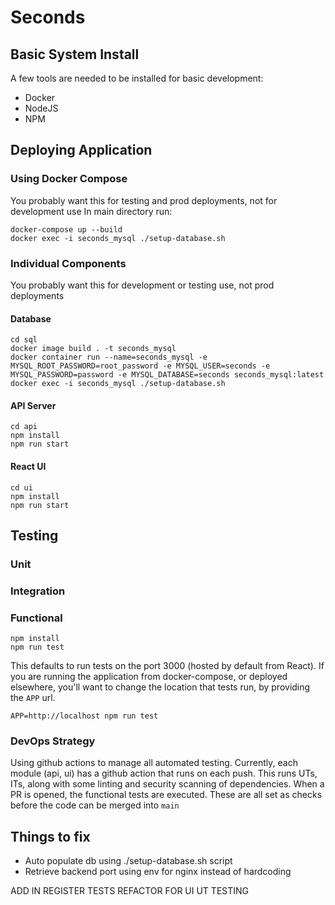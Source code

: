 # Seconds

## Basic System Install
A few tools are needed to be installed for basic development:
* Docker
* NodeJS
* NPM

## Deploying Application
### Using Docker Compose
You probably want this for testing and prod deployments, not for development use
In main directory run:
```shell
docker-compose up --build
docker exec -i seconds_mysql ./setup-database.sh
```
### Individual Components
You probably want this for development or testing use, not prod deployments 
#### Database
```shell
cd sql
docker image build . -t seconds_mysql
docker container run --name=seconds_mysql -e MYSQL_ROOT_PASSWORD=root_password -e MYSQL_USER=seconds -e MYSQL_PASSWORD=password -e MYSQL_DATABASE=seconds seconds_mysql:latest
docker exec -i seconds_mysql ./setup-database.sh
```

#### API Server
```shell
cd api
npm install
npm run start
```

#### React UI
```shell
cd ui
npm install
npm run start
```

## Testing

### Unit

### Integration

### Functional
```shell
npm install
npm run test
```
This defaults to run tests on the port 3000 (hosted by default from React).
If you are running the application from docker-compose, or deployed elsewhere, you'll
want to change the location that tests run, by providing the `APP` url.
```shell
APP=http://localhost npm run test
```

### DevOps Strategy
Using github actions to manage all automated testing. Currently, each module (api, ui) has
a github action that runs on each push. This runs UTs, ITs, along with some linting and 
security scanning of dependencies.
When a PR is opened, the functional tests are executed.
These are all set as checks before the code can be merged into `main`

## Things to fix
- Auto populate db using ./setup-database.sh script
- Retrieve backend port using env for nginx instead of hardcoding

ADD IN REGISTER TESTS
REFACTOR FOR UI UT TESTING